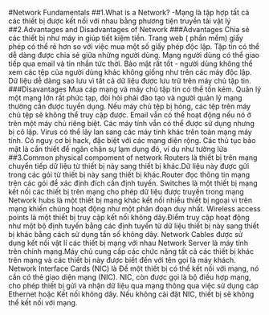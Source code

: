 
#Network Fundamentals
##1.What is a Network?
-Mạng là tập hợp tất cả các thiết bị được kết nối với nhau bằng phương tiện truyền tải vật lý
##2.Advantages and Disadvantages of Network 
###Advantages 
Chia sẻ các thiết bị như máy in giúp tiết kiệm tiền.
Trang web ( phần mềm) giấy phép có thể rẻ hơn so với việc mua một số giấy phép độc lập.
Tập tin có thể dễ dàng được chia sẻ giữa những người dùng.
Mạng người dùng có thể giao tiếp qua email và tin nhắn tức thời.
Bảo mật rất tốt - người dùng không thể xem các tệp của người dùng khác không giống như trên các máy độc lập.
Dữ liệu dễ dàng sao lưu vì tất cả dữ liệu được lưu trữ trên máy chủ tập tin.
###Disavantages 
Mua cáp mạng và máy chủ tập tin có thể tốn kém.
Quản lý một mạng lớn rất phức tạp, đòi hỏi phải đào tạo và người quản lý mạng thường cần được tuyển dụng.
Nếu máy chủ tệp bị hỏng, các tệp trên máy chủ tệp sẽ không thể truy cập được. Email vẫn có thể hoạt động nếu nó ở trên một máy chủ riêng biệt. Các máy tính vẫn có thể được sử dụng nhưng bị cô lập.
Virus có thể lây lan sang các máy tính khác trên toàn mạng máy tính.
Có nguy cơ bị hack, đặc biệt với các mạng diện rộng. Các thủ tục bảo mật là cần thiết để ngăn chặn sự lạm dụng đó, ví dụ như tường lửa
##3.Common physical compoment of network
Routers là thiết bị trên mạng chuyển tiếp dữ liệu từ thiết bị này sang thiết bị khác.Dữ liệu này được gửi trong các gói từ thiết bị này sang thiết bị khác.Router đọc thông tin  mạng trên các gói để xác định đích cần định tuyến.
Switches là một thiết bị mạng kết nối các thiết bị trên mạng cho phép dữ liệu được truyền trong mạng 
Network hubs là một thiết bị mạng khác kết nối nhiều thiết bị ngoại vi trên mạng khiến chúng hoạt động như một phân đoạn duy nhất.
Wireless access points là một thiết bị truy cập kết nối không dây.Điểm truy cập hoạt động như một bộ định tuyến bằng các định tuyến từ dữ liệu thiết bị này sang thiết bị khác bằng cách sử dụng tần số không dây.
Network Cables được sử dụng kết nối vật lí các thiết bị mạng với nhau 
Network Server là máy tính trên chính mạng.Máy chủ cung cấp các chức năng tất cả các thiết bị khác trên mạng và các thiết bị này được biết đến với tên gọi là máy khách.
Network Interface Cards (NIC) là Để một thiết bị có thể kết nối với mạng, nó cần có thẻ giao diện mạng (NIC). NIC, còn được gọi là bộ điều hợp mạng, cho phép thiết bị gửi và nhận dữ liệu qua mạng thông qua việc sử dụng cáp Ethernet hoặc Kết nối không dây. 
Nếu không cài đặt NIC, thiết bị sẽ không thể kết nối với mạng.




